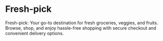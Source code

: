 # Fresh-pick
Fresh-pick: Your go-to destination for fresh groceries, veggies, and fruits. Browse, shop, and enjoy hassle-free shopping with secure checkout and convenient delivery options.
